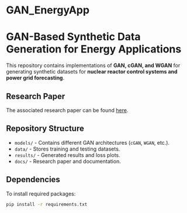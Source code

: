 # GAN_EnergyApp
# GAN-Based Synthetic Data Generation for Energy Applications

This repository contains implementations of **GAN, cGAN, and WGAN** for generating synthetic datasets 
for **nuclear reactor control systems and power grid forecasting**.

## Research Paper
The associated research paper can be found [here](docs/Nabila_GAN_Paper.pdf).

## Repository Structure
- `models/` - Contains different GAN architectures (`cGAN`, `WGAN`, etc.).
- `data/` - Stores training and testing datasets.
- `results/` - Generated results and loss plots.
- `docs/` - Research paper and documentation.

## Dependencies
To install required packages:
```bash
pip install -r requirements.txt
